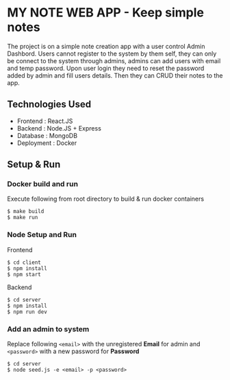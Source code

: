 # MY NOTE WEB APP - Keep simple notes
The project is on a simple note creation app with a user control Admin Dashbord. Users cannot register to the system by them self, they can only be connect to the system through admins, admins can add users with email and temp password. Upon user login they need to reset the password added by admin and fill users details. Then they can CRUD their notes to the app.
	
## Technologies Used
* Frontend : React.JS
* Backend : Node.JS + Express
* Database : MongoDB
* Deployment : Docker

## Setup & Run

### Docker build and run
Execute following from root directory to build & run docker containers
```
$ make build
$ make run
```

### Node Setup and Run 
Frontend
```
$ cd client
$ npm install
$ npm start
```
Backend
```
$ cd server
$ npm install
$ npm run dev
```

### Add an admin to system
Replace following ```<email>``` with the unregistered **Email** for admin and ```<password>``` with a new password for **Password**
```
$ cd server
$ node seed.js -e <email> -p <password>
```
